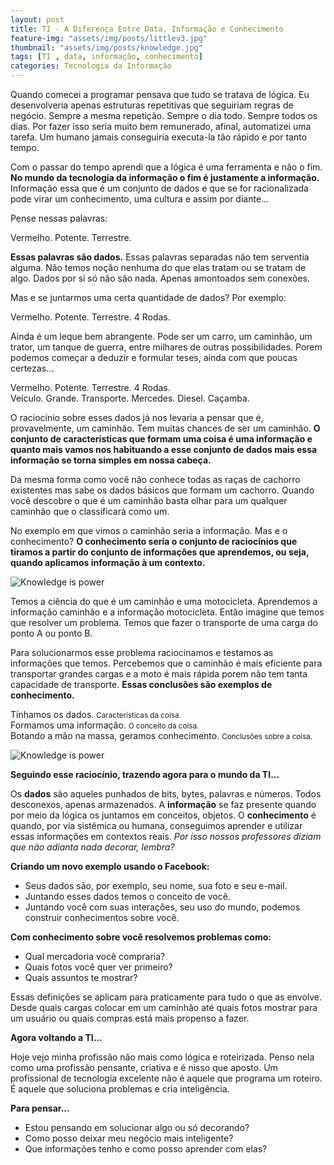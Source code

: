 ```yaml
---
layout: post
title: TI - A Diferença Entre Data, Informação e Conhecimento
feature-img: "assets/img/posts/littlev3.jpg"
thumbnail: "assets/img/posts/knowledge.jpg"
tags: [TI , data, informação, conhecimento]
categories: Tecnologia da Informação
---
```

Quando comecei a programar pensava que tudo se tratava de lógica. Eu desenvolveria apenas estruturas repetitivas que seguiriam regras de negócio. Sempre a mesma repetição. Sempre o dia todo. Sempre todos os dias. 
Por fazer isso seria muito bem remunerado, afinal, automatizei uma tarefa. Um humano jamais conseguiria executa-la tão rápido e por tanto tempo. 

Com o passar do tempo aprendi que a lógica é uma ferramenta e não o fim. **No mundo da tecnologia da informação o fim é justamente a informação.** Informação essa que é um conjunto de dados e que se for racionalizada pode virar um conhecimento, uma cultura e assim por diante...

Pense nessas palavras:  

<p class="center-hlg">Vermelho. Potente. Terrestre.</p>

**Essas palavras são dados.** Essas palavras separadas não tem serventia alguma. Não temos noção nenhuma do que elas tratam ou se tratam de algo. Dados por si só não são nada. Apenas amontoados sem conexões.

Mas e se juntarmos uma certa quantidade de dados? Por exemplo:

<p class="center-hlg">Vermelho. Potente. Terrestre. 4 Rodas.</p>

Ainda é um leque bem abrangente. Pode ser um carro, um caminhão, um trator, um tanque de guerra, entre milhares de outras possibilidades. Porem podemos começar a deduzir e formular teses, ainda com que poucas certezas...

<p class="center-hlg">Vermelho. Potente. Terrestre. 4 Rodas.<br> Veículo. Grande. Transporte. Mercedes. Diesel. Caçamba.</p>

O raciocínio sobre esses dados já nos levaria a pensar que é, provavelmente, um caminhão. Tem muitas chances de ser um caminhão. **O conjunto de características que formam uma coisa é uma informação e quanto mais vamos nos habituando a esse conjunto de dados mais essa informação se torna simples em nossa cabeça.** 

Da mesma forma como você não conhece todas as raças de cachorro existentes mas sabe os dados básicos que formam um cachorro. Quando você descobre o que é um caminhão basta olhar para um qualquer caminhão que o classificará como um.  

No exemplo em que vimos o caminhão seria a informação. Mas e o conhecimento? **O conhecimento seria o conjunto de raciocínios que tiramos a partir do conjunto de informações que aprendemos, ou seja, quando aplicamos informação à um contexto.**

![Knowledge is power](https://samuelfaj.github.io/blog/assets/img/posts/knowledge_power.gif "Knowledge is power") 

Temos a ciência do que é um caminhão e uma motocicleta. Aprendemos a informação caminhão e a informação motocicleta. Então imagine que temos que resolver um problema. Temos que fazer o transporte de uma carga do ponto A ou ponto B. 

Para solucionarmos esse problema raciocinamos e testamos as informações que temos. Percebemos que o caminhão é mais eficiente para transportar grandes cargas e a moto é mais rápida porem não tem tanta capacidade de transporte. **Essas conclusões são exemplos de conhecimento.** 

<p class="center-hlg">
Tínhamos os dados. <small>Características da coisa.</small><br>
Formamos uma informação. <small>O conceito da coisa.</small><br>
Botando a mão na massa, geramos conhecimento. <small>Conclusões sobre a coisa.</small><br> 
</p>

![Knowledge is power](https://samuelfaj.github.io/blog/assets/img/posts/datavsinfo.png "Knowledge is power")

**Seguindo esse raciocínio, trazendo agora para o mundo da TI...**


Os **dados** são aqueles punhados de bits, bytes, palavras e números. Todos desconexos, apenas armazenados. 
A **informação** se faz presente quando por meio da lógica os juntamos em conceitos, objetos. O **conhecimento** é quando, por via sistêmica ou humana, conseguimos aprender e utilizar essas informações em contextos reais. *Por isso nossos professores diziam que não adianta nada decorar, lembra?*


**Criando um novo exemplo usando o Facebook:**
* Seus dados são, por exemplo, seu nome, sua foto e seu e-mail.
* Juntando esses dados temos o conceito de você.
* Juntando você com suas interações, seu uso do mundo, podemos construir conhecimentos sobre você.

**Com conhecimento sobre você resolvemos problemas como:**
* Qual mercadoria você compraria?
* Quais fotos você quer ver primeiro?
* Quais assuntos te mostrar?

Essas definições se aplicam para praticamente para tudo o que as envolve. Desde quais cargas colocar em um caminhão até quais fotos mostrar para um usuário ou quais compras está mais propenso a fazer.

**Agora voltando a TI...**

Hoje vejo minha profissão não mais como lógica e roteirizada. Penso nela como uma profissão pensante, criativa e é nisso que aposto. Um profissional de tecnologia excelente não é aquele que programa um roteiro. É aquele que soluciona problemas e cria inteligência. 

**Para pensar...**

* Estou pensando em solucionar algo ou só decorando? 
* Como posso deixar meu negócio mais inteligente? 
* Que informações tenho e como posso aprender com elas?
